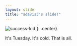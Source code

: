 ```yaml
---
layout: slide
title: "sdavis3's slide!"
---
```


![success-kid](https://cloud.githubusercontent.com/assets/16547949/25401204/136e768c-29c3-11e7-8a7b-8724fee13dd7.jpg)
{: .center}

It's Tuesday. It's cold. That is all.
